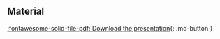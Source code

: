 ## Material

[:fontawesome-solid-file-pdf: Download the presentation](../assets/pdf/....pdf){: .md-button }
